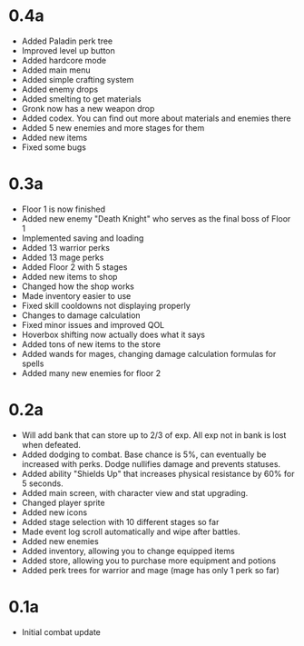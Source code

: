 # 0.4a
- Added Paladin perk tree
- Improved level up button
- Added hardcore mode
- Added main menu
- Added simple crafting system
- Added enemy drops
- Added smelting to get materials
- Gronk now has a new weapon drop
- Added codex. You can find out more about materials and enemies there
- Added 5 new enemies and more stages for them
- Added new items
- Fixed some bugs
# 0.3a
- Floor 1 is now finished
- Added new enemy "Death Knight" who serves as the final boss of Floor 1
- Implemented saving and loading
- Added 13 warrior perks
- Added 13 mage perks
- Added Floor 2 with 5 stages
- Added new items to shop
- Changed how the shop works
- Made inventory easier to use
- Fixed skill cooldowns not displaying properly
- Changes to damage calculation
- Fixed minor issues and improved QOL
- Hoverbox shifting now actually does what it says
- Added tons of new items to the store
- Added wands for mages, changing damage calculation formulas for spells
- Added many new enemies for floor 2
# 0.2a
- Will add bank that can store up to 2/3 of exp. All exp not in bank is lost when defeated.
- Added dodging to combat. Base chance is 5%, can eventually be increased with perks. Dodge nullifies damage and prevents statuses.
- Added ability "Shields Up" that increases physical resistance by 60% for 5 seconds.
- Added main screen, with character view and stat upgrading.
- Changed player sprite
- Added new icons
- Added stage selection with 10 different stages so far
- Made event log scroll automatically and wipe after battles.
- Added new enemies
- Added inventory, allowing you to change equipped items
- Added store, allowing you to purchase more equipment and potions
- Added perk trees for warrior and mage (mage has only 1 perk so far)
# 0.1a
- Initial combat update